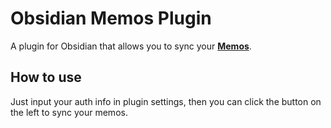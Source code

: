 # Obsidian Memos Plugin

A plugin for Obsidian that allows you to sync your **[Memos](https://usememos.com/)**.

## How to use

Just input your auth info in plugin settings, then you can click the button on the left to sync your memos.
